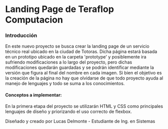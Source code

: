# Landing Page de Teraflop Computacion

### **Introducción**

En este nuevo proyecto se busca crear la landing page de un servicio técnico real ubicado en la ciudad de Totoras. 
Dicha página estará basada en un prototipo ubicado en la carpeta 'prototype' y posiblemente ira sufriendo modificaciones a lo largo del proyecto, pero dichas modificaciones quedarán guardadas y se podrán identificar mediante la versión que figura al final del nombre en cada imagen.
Si bien el objetivo es la creación de la página no hay que olvidarse de que todo proyecto ayuda al manejo de lenguajes y todo se suma a los conocimientos.


#### Conceptos a implementar:

En la primera etapa del proyecto se utilizarán HTML y CSS como principales lenguajes de diseño y priorizando el uso correcto de flexbox.



Diseñado y creado por Lucas Delmonte - Estudiante de Ing. en Sistemas


